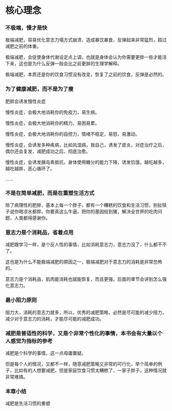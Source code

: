 # 核心理念

### 不极端，慢才是快

极端减肥，容易优化意志力塌方式崩溃，造成暴饮暴食，反弹起来非常猛烈，超过减肥之前的体重。

极端减肥，会促使身体代谢设定点上调，也就是身体会认为你需要更胖一些才能活下来，这也是为什么反弹一般会比之前更胖的生理学解释。

极端减肥，本质还是你的饮食习惯没有改变，恢复了之前的饮食，反弹是必然的。

### 为了健康减肥，而不是为了瘦

肥胖会诱发慢性炎症

慢性炎症，会极大地消耗你的免疫力，易生病。

慢性炎症，会极大地消耗你的精力，易困易累。

慢性炎症，会极大地消耗你的自控力，情绪不稳定，易怒，易激动。

慢性炎症，会诱发多种疾病，比如风湿病，我自己，诱发了皮炎，对症治疗之后，偶尔还会复发，减肥成功之后，彻底治愈。

慢性炎症，会诱发胰岛素抵抗，身体使用糖分的能力下降，诱发饥饿，越吃越多，越吃越胖，恶心循环了。

……

### 不是在简单减肥，而是在重塑生活方式

除了病理性的肥胖，基本上每一个胖子，都有一个糟糕的饮食和生活习惯，别扯犊子说你喝凉水都胖，你要真这么牛逼，把你的基因给到猪，解决全世界的吃肉问题，人类都得感谢你。

### 意志力是个消耗品，省着点用

减肥跟学习一样，是个反人性的事情，比如消耗意志力，意志力没了，什么都干不了。

这也是为什么不能极端减肥的原因之一，极端减肥对于意志力的消耗是非常恐怖的。

意志力是个消耗品，肌肉能消耗也就能恢复，而且更强，后面的章节会讲到怎么强化意志力。

### 最小阻力原则

阻力大，消耗的意志力就多，所以，优秀的减肥策略，必然是尽可能的减少阻力，减少对于意志力的消耗，才能尽可能的减肥成功。

### 减肥是普适性的科学，又是个非常个性化的事情，本书会有大量以个人感觉为指标的参考

减肥是个科学的事情，这一点毋庸置疑。

但是每个人的情况，又都不一样，随意减肥策略又非常的可行化，举个简单的例子，比如有的人想要减肥，但是家庭饮食习惯太糟糕了，一家子胖子，这种情况就非常难搞。

### 本章小结

减肥是生活习惯的重塑